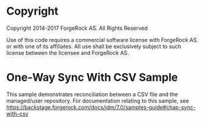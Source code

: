 Copyright
=============
Copyright 2014-2017 ForgeRock AS. All Rights Reserved

Use of this code requires a commercial software license with ForgeRock AS.
or with one of its affiliates. All use shall be exclusively subject
to such license between the licensee and ForgeRock AS.
# One-Way Sync With CSV Sample

This sample demonstrates reconciliation between a CSV file and the managed/user
repository. For documentation relating to this sample, see
https://backstage.forgerock.com/docs/idm/7.0/samples-guide#chap-sync-with-csv
